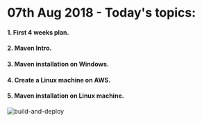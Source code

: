 
# 07th Aug 2018 - Today's topics:

#### 1. First 4 weeks plan.

#### 2. Maven Intro.

#### 3. Maven installation on Windows.

#### 4. Create a Linux machine on AWS.

#### 5. Maven installation on Linux machine.


![build-and-deploy](https://user-images.githubusercontent.com/24622526/40571519-be89b376-6089-11e8-9404-5ce00c9df5a1.jpg)

